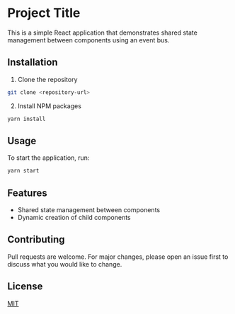 # Project Title

This is a simple React application that demonstrates shared state management between components using an event bus.

## Installation

1. Clone the repository

```sh
git clone <repository-url>
```

2. Install NPM packages

```sh
yarn install
```

## Usage

To start the application, run:

```sh
yarn start
```

## Features

- Shared state management between components
- Dynamic creation of child components

## Contributing

Pull requests are welcome. For major changes, please open an issue first to discuss what you would like to change.

## License

[MIT](https://choosealicense.com/licenses/mit/)
